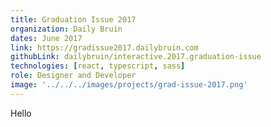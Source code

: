 ```yaml
---
title: Graduation Issue 2017
organization: Daily Bruin
dates: June 2017
link: https://gradissue2017.dailybruin.com
githubLink: dailybruin/interactive.2017.graduation-issue
technologies: [react, typescript, sass]
role: Designer and Developer
image: '../../../images/projects/grad-issue-2017.png'
---
```


Hello
